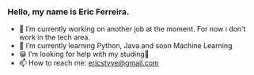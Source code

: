 ### Hello, my name is Eric Ferreira.

- 🔭 I’m currently working on another job at the moment. For now i don't work in the tech area.
- 🌱 I’m currently learning Python, Java and soon Machine Learning
- 😁 I’m looking for help with my studing🫡
- 📫 How to reach me: ericstyve@gmail.com
